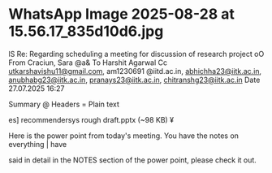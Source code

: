 # WhatsApp Image 2025-08-28 at 15.56.17_835d10d6.jpg

lS Re: Regarding scheduling a meeting for discussion of
research project
oO From  Craciun, Sara
@a& To Harshit Agarwal
Cc utkarshavishu11@gmail.com, am1230691 @iitd.ac.in, abhichha23@iitk.ac.in,
anubhabg23@iitk.ac.in, pranays23@iitk.ac.in, chitranshg23@iitk.ac.in
Date 27.07.2025 16:27

Summary @ Headers = Plain text

es] recommendersys rough draft.pptx (~98 KB) ¥

Here is the power point from today's meeting. You have the notes on everything | have

said in detail in the NOTES section of the power point, please check it out.
